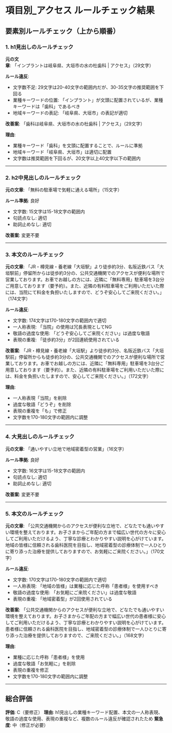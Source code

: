 # 項目別_アクセス ルールチェック結果

## 要素別ルールチェック（上から順番）

### 1. h1見出しのルールチェック

**元の文章**: 「インプラントは岐阜県、大垣市の水の杜歯科 | アクセス」（29文字）

**ルール違反**:
- 文字数不足: 29文字は20-40文字の範囲内だが、30-35文字の推奨範囲を下回る
- 業種キーワードの位置: 「インプラント」が文頭に配置されているが、業種キーワードは「歯科」であるべき
- 地域キーワードの表記: 「岐阜県、大垣市」の表記が適切

**改善案**: 「歯科は岐阜県、大垣市の水の杜歯科 | アクセス」（29文字）

**理由**: 
- 業種キーワード「歯科」を文頭に配置することで、ルールに準拠
- 地域キーワード「岐阜県、大垣市」は適切に配置
- 文字数は推奨範囲を下回るが、20文字以上40文字以下の範囲内

---


### 2. h2中見出しのルールチェック

**元の文章**: 「無料の駐車場で気軽に通える場所」（15文字）

**ルール準拠**: 良好
- 文字数: 15文字は15-18文字の範囲内
- 句読点なし: 適切
- 助詞止めなし: 適切

**改善案**: 変更不要

---

### 3. 本文のルールチェック

**元の文章**: 「JR・樽見線・養老線「大垣駅」より徒歩約3分、名阪近鉄バス「大垣駅前」停留所からは徒歩約3分の、公共交通機関でのアクセスが便利な場所で営業しております。お車でお越しの方には、近隣に「無料専用」駐車場を3台分ご用意しております（要予約）。また、近隣の有料駐車場をご利用いただいた際には、当院にて料金を負担いたしますので、どうぞ安心してご来院ください。」（174文字）

**ルール違反**:
- 文字数: 174文字は170-180文字の範囲内で適切
- 一人称表現: 「当院」の使用は冗長表現としてNG
- 敬語の過度な使用: 「どうぞ安心してご来院ください」は過度な敬語
- 表現の重複: 「徒歩約3分」が2回連続使用されている

**改善案**: 「JR・樽見線・養老線「大垣駅」より徒歩約3分、名阪近鉄バス「大垣駅前」停留所からも徒歩約3分の、公共交通機関でのアクセスが便利な場所で営業しております。お車でお越しの方には、近隣に「無料専用」駐車場を3台分ご用意しております（要予約）。また、近隣の有料駐車場をご利用いただいた際には、料金を負担いたしますので、安心してご来院ください。」（172文字）

**理由**: 
- 一人称表現「当院」を削除
- 過度な敬語「どうぞ」を削除
- 表現の重複を「も」で修正
- 文字数を170-180文字の範囲内に調整

---

### 4. 大見出しのルールチェック

**元の文章**: 「通いやすい立地で地域密着型の営業」（16文字）

**ルール準拠**: 良好
- 文字数: 16文字は15-18文字の範囲内
- 句読点なし: 適切
- 助詞止めなし: 適切

**改善案**: 変更不要

---

### 5. 本文のルールチェック

**元の文章**: 「公共交通機関からのアクセスが便利な立地で、どなたでも通いやすい環境を整えております。お子さまからご年配の方まで幅広い世代の方々に安心してご利用いただけるよう、丁寧な診療とわかりやすい説明を心がけています。地域の皆様に信頼される歯科医院を目指し、地域密着型の診療体制で一人ひとりに寄り添った治療を提供しておりますので、お気軽にご来院ください。」（170文字）

**ルール違反**:
- 文字数: 170文字は170-180文字の範囲内で適切
- 一人称表現: 「地域の皆様」は業種に応じた呼称「患者様」を使用すべき
- 敬語の過度な使用: 「お気軽にご来院ください」は過度な敬語
- 表現の重複: 「地域密着型」が2回使用されている

**改善案**: 「公共交通機関からのアクセスが便利な立地で、どなたでも通いやすい環境を整えております。お子さまからご年配の方まで幅広い世代の患者様に安心してご利用いただけるよう、丁寧な診療とわかりやすい説明を心がけています。患者様に信頼される歯科医院を目指し、地域密着型の診療体制で一人ひとりに寄り添った治療を提供しておりますので、ご来院ください。」（168文字）

**理由**: 
- 業種に応じた呼称「患者様」を使用
- 過度な敬語「お気軽に」を削除
- 表現の重複を修正
- 文字数を170-180文字の範囲内に調整

---

## 総合評価

**評価**: C（要修正）
**理由**: h1見出しの業種キーワード配置、本文の一人称表現、敬語の過度な使用、表現の重複など、複数のルール違反が確認されたため
**緊急度**: 中（修正が必要）
